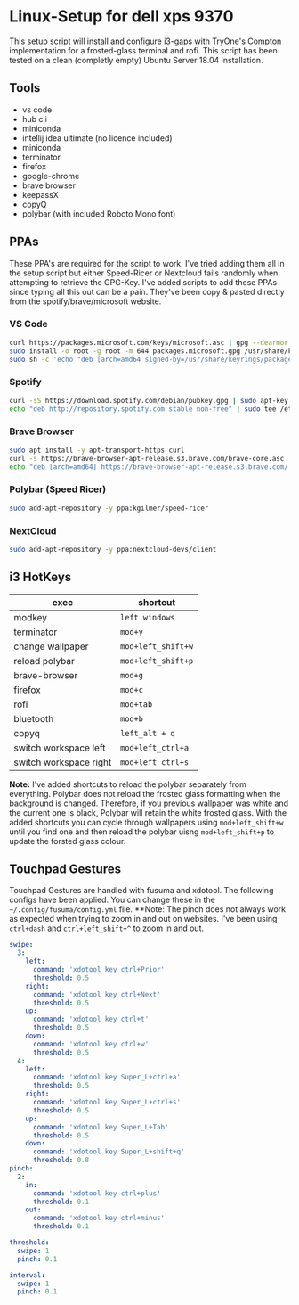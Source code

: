 # Linux-Setup for dell xps 9370

This setup script will install and configure i3-gaps with TryOne's Compton implementation for a frosted-glass terminal and rofi. This script has been tested on a clean (completly empty) Ubuntu Server 18.04 installation.

## Tools

* vs code
* hub cli
* miniconda
* intellij idea ultimate (no licence included)
* miniconda
* terminator
* firefox
* google-chrome
* brave browser
* keepassX
* copyQ
* polybar (with included Roboto Mono font)

## PPAs

These PPA's are required for the script to work. I've tried adding them all in the setup script but either Speed-Ricer or Nextcloud fails randomly when attempting to retrieve the GPG-Key.
I've added scripts to add these PPAs since typing all this out can be a pain. They've been copy & pasted directly from the spotify/brave/microsoft website.

### VS Code

```bash
curl https://packages.microsoft.com/keys/microsoft.asc | gpg --dearmor > packages.microsoft.gpg
sudo install -o root -g root -m 644 packages.microsoft.gpg /usr/share/keyrings/
sudo sh -c 'echo "deb [arch=amd64 signed-by=/usr/share/keyrings/packages.microsoft.gpg] https://packages.microsoft.com/repos/vscode stable main" > /etc/apt/sources.list.d/vscode.list'
```

### Spotify

```bash
curl -sS https://download.spotify.com/debian/pubkey.gpg | sudo apt-key add -
echo "deb http://repository.spotify.com stable non-free" | sudo tee /etc/apt/sources.list.d/spotify.list
```

### Brave Browser

```bash
sudo apt install -y apt-transport-https curl
curl -s https://brave-browser-apt-release.s3.brave.com/brave-core.asc | sudo apt-key --keyring /etc/apt/trusted.gpg.d/brave-browser-release.gpg add -
echo "deb [arch=amd64] https://brave-browser-apt-release.s3.brave.com/ stable main" | sudo tee /etc/apt/sources.list.d/brave-browser-release.list
```

### Polybar (Speed Ricer)

```bash
sudo add-apt-repository -y ppa:kgilmer/speed-ricer
```

### NextCloud

```bash
sudo add-apt-repository -y ppa:nextcloud-devs/client
```

## i3 HotKeys

|exec|shortcut|
|-|-|
|modkey|`left windows`|
|terminator|`mod+y`|
|change wallpaper|`mod+left_shift+w`|
|reload polybar|`mod+left_shift+p`|
|brave-browser|`mod+g`|
|firefox|`mod+c`|
|rofi|`mod+tab`|
|bluetooth|`mod+b`|
|copyq|`left_alt + q`|
|switch workspace left|`mod+left_ctrl+a`|
|switch workspace right|`mod+left_ctrl+s`|

**Note:** I've added shortcuts to reload the polybar separately from everything. Polybar does not reload the frosted glass formatting when the background is changed. Therefore, if you previous wallpaper was white and the current one is black, Polybar will retain the white frosted glass. With the added shortcuts you can cycle through wallpapers using `mod+left_shift+w` until you find one and then reload the polybar uisng `mod+left_shift+p` to update the forsted glass colour.

## Touchpad Gestures

Touchpad Gestures are handled with fusuma and xdotool. The following configs have been applied. You can change these in the `~/.config/fusuma/config.yml` file. **Note: The pinch does not always work as expected when trying to zoom in and out on websites. I've been using `ctrl+dash` and `ctrl+left_shift+^` to zoom in and out.

```yml
swipe:
  3:
    left:
      command: 'xdotool key ctrl+Prior'
      threshold: 0.5
    right:
      command: 'xdotool key ctrl+Next'
      threshold: 0.5
    up:
      command: 'xdotool key ctrl+t'
      threshold: 0.5
    down:
      command: 'xdotool key ctrl+w'
      threshold: 0.5
  4:
    left:
      command: 'xdotool key Super_L+ctrl+a'
      threshold: 0.5
    right:
      command: 'xdotool key Super_L+ctrl+s'
      threshold: 0.5
    up:
      command: 'xdotool key Super_L+Tab'
      threshold: 0.5
    down:
      command: 'xdotool key Super_L+shift+q'
      threshold: 0.8
pinch:
  2:
    in:
      command: 'xdotool key ctrl+plus'
      threshold: 0.1
    out:
      command: 'xdotool key ctrl+minus'
      threshold: 0.1

threshold:
  swipe: 1
  pinch: 0.1

interval:
  swipe: 1
  pinch: 0.1
```
